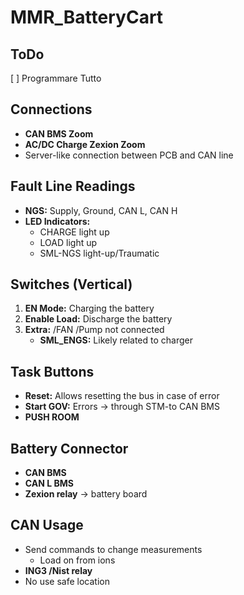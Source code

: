 # MMR_BatteryCart

## ToDo
  [ ] Programmare Tutto


## Connections  
- **CAN BMS Zoom**  
- **AC/DC Charge Zexion Zoom**  
- Server-like connection between PCB and CAN line  

## Fault Line Readings  
- **NGS:** Supply, Ground, CAN L, CAN H  
- **LED Indicators:**  
  - CHARGE light up  
  - LOAD light up  
  - SML-NGS light-up/Traumatic  

## Switches (Vertical)  
1. **EN Mode:** Charging the battery  
2. **Enable Load:** Discharge the battery  
3. **Extra:** /FAN /Pump not connected  
   - **SML_ENGS:** Likely related to charger  

## Task Buttons  
- **Reset:** Allows resetting the bus in case of error  
- **Start GOV:** Errors → through STM-to CAN BMS  
- **PUSH ROOM**  

## Battery Connector  
- **CAN BMS**  
- **CAN L BMS**  
- **Zexion relay** → battery board  

## CAN Usage  
- Send commands to change measurements  
  - Load on from ions  
- **ING3 /Nist relay**  
- No use safe location  